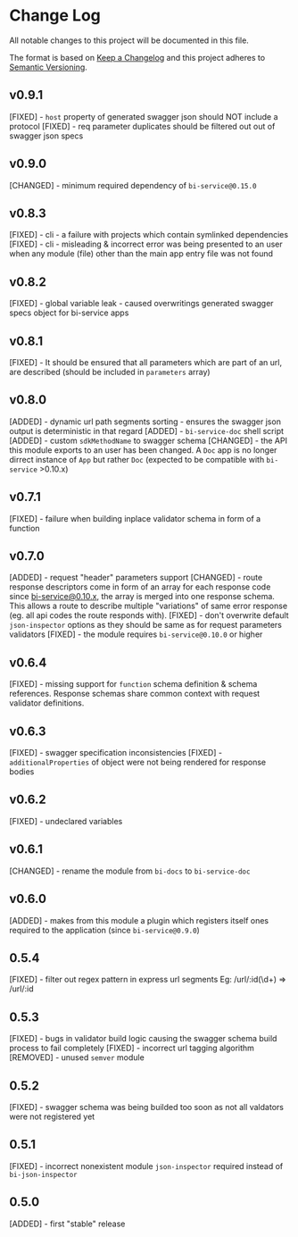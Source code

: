 # Change Log
All notable changes to this project will be documented in this file.

The format is based on [Keep a Changelog](http://keepachangelog.com/) 
and this project adheres to [Semantic Versioning](http://semver.org/).

## v0.9.1

[FIXED] - `host` property of generated swagger json should NOT include a protocol
[FIXED] - req parameter duplicates should be filtered out out of swagger json specs

## v0.9.0

[CHANGED] - minimum required dependency of `bi-service@0.15.0`

## v0.8.3

[FIXED] - cli - a failure with projects which contain symlinked dependencies
[FIXED] - cli - misleading & incorrect error was being presented to an user when any module (file) other than the main app entry file was not found

## v0.8.2

[FIXED] - global variable leak - caused overwritings generated swagger specs object for bi-service apps

## v0.8.1

[FIXED] - It should be ensured that all parameters which are part of an url, are described (should be included in `parameters` array)

## v0.8.0

[ADDED] - dynamic url path segments sorting - ensures the swagger json output is deterministic in that regard
[ADDED] - `bi-service-doc` shell script
[ADDED] - custom `sdkMethodName` to swagger schema
[CHANGED] - the API this module exports to an user has been changed. A `Doc` app is no longer dirrect instance of `App` but rather `Doc` (expected to be compatible with `bi-service` >0.10.x)

## v0.7.1

[FIXED] - failure when building inplace validator schema in form of a function

## v0.7.0

[ADDED] - request "header" parameters support
[CHANGED] - route response descriptors come in form of an array for each response code since bi-service@0.10.x, the array is merged into one response schema. This allows a route to describe multiple "variations" of same error response (eg. all api codes the route responds with).
[FIXED] - don't overwrite default `json-inspector` options as they should be same as for request parameters validators
[FIXED] - the module requires `bi-service@0.10.0` or higher

## v0.6.4

[FIXED] - missing support for `function` schema definition & schema references. Response schemas share common context with request validator definitions.

## v0.6.3

[FIXED] - swagger specification inconsistencies
[FIXED] - `additionalProperties` of object were not being rendered for response bodies

## v0.6.2

[FIXED] - undeclared variables

## v0.6.1

[CHANGED] - rename the module from `bi-docs` to `bi-service-doc`

## v0.6.0

[ADDED] - makes from this module a plugin which registers itself ones required to the application (since `bi-service@0.9.0`)

## 0.5.4

[FIXED] - filter out regex pattern in express url segments Eg: /url/:id(\d+) => /url/:id

## 0.5.3

[FIXED] - bugs in validator build logic causing the swagger schema build process to fail completely
[FIXED] - incorrect url tagging algorithm
[REMOVED] - unused `semver` module

## 0.5.2

[FIXED] - swagger schema was being builded too soon as not all valdators were not registered yet

## 0.5.1

[FIXED] - incorrect nonexistent module `json-inspector` required instead of `bi-json-inspector`

## 0.5.0

[ADDED] - first "stable" release

